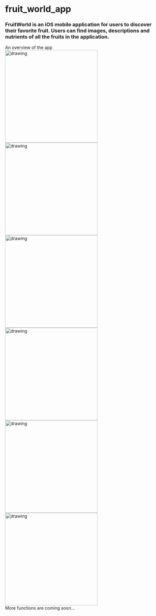 # fruit_world_app
### FruitWorld is an iOS mobile application for users to discover their favorite fruit. Users can find images, descriptions and nutrients of all the fruits in the application.

An overview of the app\
<img src="https://user-images.githubusercontent.com/54991825/179423859-298a71aa-4146-45fa-9312-c46fcb1c410a.png" alt="drawing" width="300"/>
<img src="https://user-images.githubusercontent.com/54991825/179423893-dbac1d08-e7f1-454a-82a9-f63de99fb7db.png" alt="drawing" width="300"/>
<img src="https://user-images.githubusercontent.com/54991825/179423917-c2b9cca1-1e67-495c-a721-759f44107c9b.png" alt="drawing" width="300"/>
<img src="https://user-images.githubusercontent.com/54991825/179423926-445fc356-0138-4d36-9210-ea2fe7f08ce6.png" alt="drawing" width="300"/>
<img src="https://user-images.githubusercontent.com/54991825/179423948-85a4a589-70f2-4b69-a914-c3da308b948f.png" alt="drawing" width="300"/>
<img src="https://user-images.githubusercontent.com/54991825/179423970-5925150a-6039-426a-bfea-6e8fec09a3f9.png" alt="drawing" width="300"/>\
More functions are coming soon...





